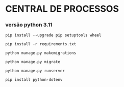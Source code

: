 # CENTRAL DE PROCESSOS

### versão python 3.11


```
pip install --upgrade pip setuptools wheel
```
```
pip install -r requirements.txt
```
```
python manage.py makemigrations
```
```
python manage.py migrate
```
```
python manage.py runserver
```
```
pip install python-dotenv
```
